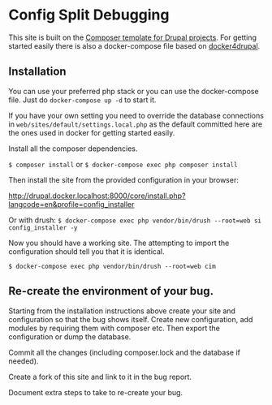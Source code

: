 # Config Split Debugging

This site is built on the [Composer template for Drupal projects](https://github.com/drupal-composer/drupal-project).
For getting started easily there is also a docker-compose file based on [docker4drupal](http://docs.docker4drupal.org/en/latest/).

## Installation

You can use your preferred php stack or you can use the docker-compose file.
Just do `docker-compose up -d` to start it.

If you have your own setting you need to override the database connections in `web/sites/default/settings.local.php` as
the default committed here are the ones used in docker for getting started easily.

Install all the composer dependencies.

`$ composer install`
or `$ docker-compose exec php composer install`

Then install the site from the provided configuration in your browser:

http://drupal.docker.localhost:8000/core/install.php?langcode=en&profile=config_installer

Or with drush:
`$ docker-compose exec php vendor/bin/drush --root=web si config_installer -y`

Now you should have a working site. The attempting to import the configuration should tell you that it is identical.
```
$ docker-compose exec php vendor/bin/drush --root=web cim

```


## Re-create the environment of your bug.

Starting from the installation instructions above create your site and configuration so that the bug shows itself.
Create new configuration, add modules by requiring them with composer etc.
Then export the configuration or dump the database.

Commit all the changes (including composer.lock and the database if needed).

Create a fork of this site and link to it in the bug report.

Document extra steps to take to re-create your bug.
